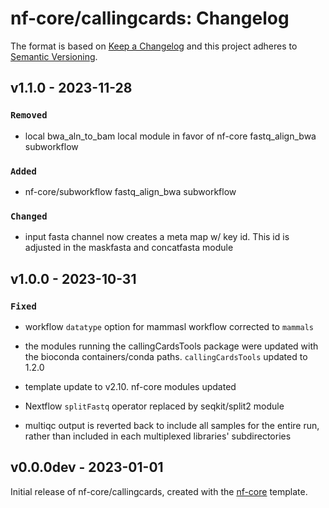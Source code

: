 # nf-core/callingcards: Changelog

The format is based on [Keep a Changelog](https://keepachangelog.com/en/1.0.0/)
and this project adheres to [Semantic Versioning](https://semver.org/spec/v2.0.0.html).

## v1.1.0 - 2023-11-28

### `Removed`

- local bwa_aln_to_bam local module in favor of nf-core fastq_align_bwa
  subworkflow

### `Added`

- nf-core/subworkflow fastq_align_bwa subworkflow

### `Changed`

- input fasta channel now creates a meta map w/ key id. This id is adjusted
  in the maskfasta and concatfasta module

## v1.0.0 - 2023-10-31

### `Fixed`

- workflow `datatype` option for mammasl workflow corrected to `mammals`

- the modules running the callingCardsTools package were updated with the bioconda containers/conda paths. `callingCardsTools` updated to 1.2.0

- template update to v2.10. nf-core modules updated

- Nextflow `splitFastq` operator replaced by seqkit/split2 module

- multiqc output is reverted back to include all samples for the entire run, rather than included in each multiplexed libraries' subdirectories

## v0.0.0dev - 2023-01-01

Initial release of nf-core/callingcards, created with the [nf-core](https://nf-co.re/) template.
